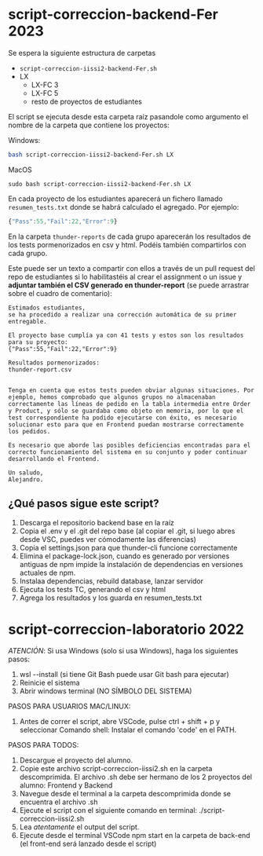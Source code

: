# script-correccion-backend-Fer 2023

Se espera la siguiente estructura de carpetas

- `script-correccion-iissi2-backend-Fer.sh`
- LX
  - LX-FC 3
  - LX-FC 5
  - resto de proyectos de estudiantes

El script se ejecuta desde esta carpeta raíz pasandole como argumento el nombre de la carpeta que contiene los proyectos:

Windows:

```Bash
bash script-correccion-iissi2-backend-Fer.sh LX
```

MacOS

```Macos
sudo bash script-correccion-iissi2-backend-Fer.sh LX
```

En cada proyecto de los estudiantes aparecerá un fichero llamado `resumen_tests.txt` donde se habrá calculado el agregado. Por ejemplo:

```Javascript
{"Pass":55,"Fail":22,"Error":9}
```

En la carpeta `thunder-reports` de cada grupo aparecerán los resultados de los tests pormenorizados en csv y html. Podéis también compartirlos con cada grupo.

Este puede ser un texto a compartir con ellos a través de un pull request del repo de estudiantes si lo habilitastéis al crear el assignment o un issue y **adjuntar también el CSV generado en thunder-report** (se puede arrastrar sobre el cuadro de comentario):

```Text
Estimados estudiantes,
se ha procedido a realizar una corrección automática de su primer entregable.

El proyecto base cumplía ya con 41 tests y estos son los resultados para su proyecto:
{"Pass":55,"Fail":22,"Error":9}

Resultados pormenorizados:
thunder-report.csv


Tenga en cuenta que estos tests pueden obviar algunas situaciones. Por ejemplo, hemos comprobado que algunos grupos no almacenaban correctamente las líneas de pedido en la tabla intermedia entre Order y Product, y sólo se guardaba como objeto en memoria, por lo que el test correspondiente ha podido ejecutarse con éxito, es necesario solucionar esto para que en Frontend puedan mostrarse correctamente los pedidos.

Es necesario que aborde las posibles deficiencias encontradas para el correcto funcionamiento del sistema en su conjunto y poder continuar desarrollando el Frontend.

Un saludo,
Alejandro.

```

## ¿Qué pasos sigue este script?

1. Descarga el repositorio backend base en la raíz
1. Copia el .env y el .git del repo base (al copiar el .git, si luego abres desde VSC, puedes ver cómodamente las diferencias)
1. Copia el settings.json para que thunder-cli funcione correctamente
1. Elimina el package-lock.json, cuando es generado por versiones antiguas de npm impide la instalación de dependencias en versiones actuales de npm.
1. Instalaa dependencias, rebuild database, lanzar servidor
1. Ejecuta los tests TC, generando el csv y html
1. Agrega los resultados y los guarda en resumen_tests.txt

# script-correccion-laboratorio 2022

*ATENCIÓN*: Si usa Windows (solo si usa Windows), haga los siguientes pasos:

1. wsl --install (si tiene Git Bash puede usar Git bash para ejecutar)
2. Reinicie el sistema
3. Abrir windows terminal (NO SÍMBOLO DEL SISTEMA)

PASOS PARA USUARIOS MAC/LINUX:

1. Antes de correr el script, abre VSCode, pulse ctrl + shift + p y seleccionar Comando shell: Instalar el comando 'code' en el PATH.

PASOS PARA TODOS:

1. Descargue el proyecto del alumno.
2. Copie este archivo script-correccion-iissi2.sh en la carpeta descomprimida. El archivo .sh debe ser hermano de los 2 proyectos del alumno: Frontend y Backend
3. Navegue desde el terminal a la carpeta descomprimida donde se encuentra el archivo .sh
4. Ejecute el script con el siguiente comando en terminal: ./script-correccion-iissi2.sh
5. Lea *atentamente* el output del script.
6. Ejecute desde el terminal VSCode npm start en la carpeta de back-end (el front-end será lanzado desde el script)
